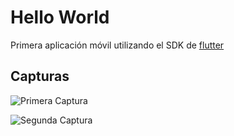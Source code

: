 # Hello World

Primera aplicación móvil utilizando el SDK de [flutter](https://flutter.dev/)

## Capturas

![Primera Captura](https://res.cloudinary.com/dqaav1s3t/image/upload/v1611709836/flutter/firstApp1_gznqu7.png)

![Segunda Captura](https://res.cloudinary.com/dqaav1s3t/image/upload/v1611709836/flutter/firstApp2_h05psc.png)